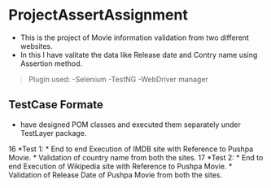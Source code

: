 # ProjectAssertAssignment

- This is the project of Movie information validation from two different websites.
- In this I have valitate the data like Release date and Contry name using Assertion method.
<!Bloclquote>
> Plugin used:
-Selenium
-TestNG
-WebDriver manager

## TestCase Formate
- have designed POM classes and executed them separately under TestLayer package.

<!--UL--> 
16
*Test 1: * End to end Execution of IMDB site with Reference to Pushpa Movie.
         * Validation of country name from both the sites.
17
*Test 2: * End to end Execution of Wikipedia site with Reference to Pushpa Movie.
         * Validation of Release Date of Pushpa Movie from both the sites. 
